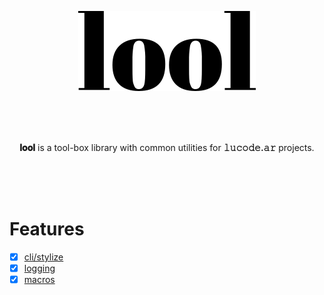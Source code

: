 <p align="center"><img src=".github/img/logo.svg" height="128"></p>

<br>
<br>
<br>

<p align="center"><b>𝐥𝐨𝐨𝐥</b> is a tool-box library with common utilities for <b>𝚕𝚞𝚌𝚘𝚍𝚎.𝚊𝚛</b> projects. 
</p>

<br>
<br>
<br>

# Features

- [x] [cli/stylize](lib/cli/stylize)
- [x] [logging](lib/logger)
- [x] [macros](lib/macros)
